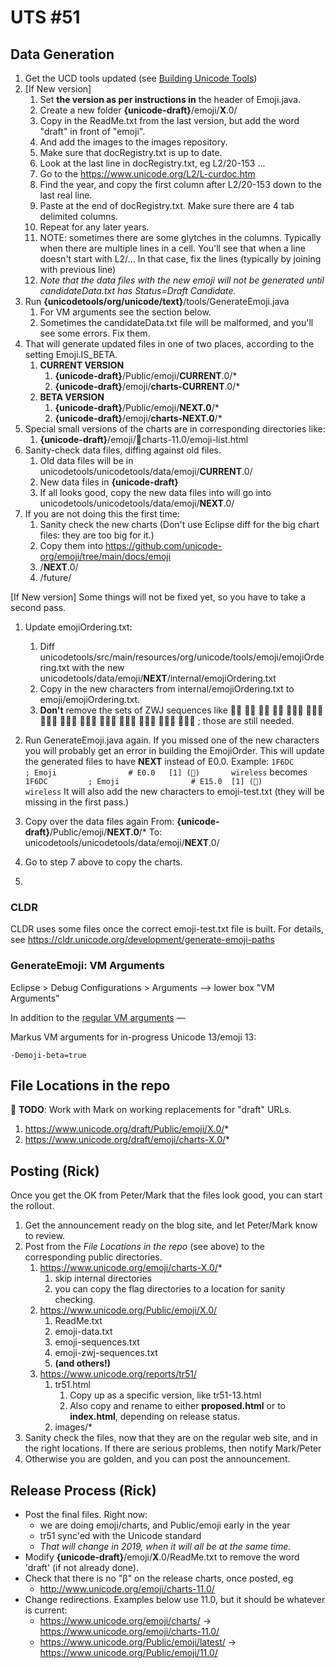 # UTS #51

## Data Generation

1.  Get the UCD tools updated (see [Building Unicode Tools](../index.md))
2.  \[If New version\]
    1.  Set **the version as per instructions in** the header of Emoji.java.
    2.  Create a new folder **{unicode-draft}**/emoji/**X**.0/
    3.  Copy in the ReadMe.txt from the last version, but add the word "draft"
        in front of "emoji".
    4. And add the images to the images repository.
    5. Make sure that docRegistry.txt is up to date.
      1. Look at the last line in docRegistry.txt, eg L2/20-153 ...
      2. Go to the https://www.unicode.org/L2/L-curdoc.htm
      3. Find the year, and copy the first column after L2/20-153 down to the last real line.
      3. Paste at the end of docRegistry.txt. Make sure there are 4 tab delimited columns.
      4. Repeat for any later years.
      5. NOTE: sometimes there are some glytches in the columns. Typically when there are multiple lines in a cell. You'll see that when a line doesn't start with L2/... In that case, fix the lines (typically by joining with previous line)
    6. *Note that the data files with the new emoji will not be generated until candidateData.txt has Status=Draft Candidate.*
3.  Run **{unicodetools/org/unicode/text}**/tools/GenerateEmoji.java
    1.  For VM arguments see the section below.
    2. Sometimes the candidateData.txt file will be malformed, and you'll see some errors. Fix them.
4.  That will generate updated files in one of two places, according to the
    setting Emoji.IS_BETA.
    1.  **CURRENT VERSION**
        1.  **{unicode-draft}**/Public/emoji/**CURRENT**.0/\*
        2.  **{unicode-draft}**/emoji/**charts-CURRENT**.0/\*
    2.  **BETA VERSION**
        1.  **{unicode-draft}**/Public/emoji/**NEXT.0**/\*
        2.  **{unicode-draft}**/emoji/**charts-NEXT.0**/\*
5.  Special small versions of the charts are in corresponding directories like:
    1.  **{unicode-draft}**/emoji/🏴charts-11.0/emoji-list.html
6.  Sanity-check data files, diffing against old files.
    1. Old data files will be in unicodetools/unicodetools/data/emoji/**CURRENT**.0/
    2. New data files in **{unicode-draft}**
    3. If all looks good, copy the new data files into will go into unicodetools/unicodetools/data/emoji/**NEXT**.0/
7. If you are not doing this the first time:
    1. Sanity check the new charts (Don't use Eclipse diff for the big chart files: they are too big for it.)
    2. Copy them into  https://github.com/unicode-org/emoji/tree/main/docs/emoji
      1. /**NEXT**.0/
      2. /future/


 \[If New version\]
Some things will not be fixed yet, so you have to take a second pass.

1. Update emojiOrdering.txt:
	1. Diff unicodetools/src/main/resources/org/unicode/tools/emoji/emojiOrdering.txt with the new
	unicodetools/data/emoji/**NEXT**/internal/emojiOrdering.txt
	2. Copy in the new characters from internal/emojiOrdering.txt to emoji/emojiOrdering.txt.
	3. **Don't** remove the sets of ZWJ sequences like 👱‍♀ 👱‍♀️ 👱‍♂ 👱‍♂️ 👱🏻‍♀ 👱🏻‍♀️ 👱🏻‍♂ 👱🏻‍♂️ 👱🏼‍♀ 👱🏼‍♀️ 👱🏼‍♂ 👱🏼‍♂️ 👱🏽‍♀ 👱🏽‍♀️ ; those are still needed.

2. Run GenerateEmoji.java again.
If you missed one of the new characters you will probably get an error in building the EmojiOrder. 
This will update the generated files to have **NEXT** instead of E0.0. Example:
``
1F6DC         ; Emoji                # E0.0   [1] (🛜)       wireless
``
becomes
``
1F6DC         ; Emoji                # E15.0  [1] (🛜)       wireless
``
It will also add the new characters to emoji-test.txt (they will be missing in the first pass.)

3. Copy over the data files again
From: **{unicode-draft}**/Public/emoji/**NEXT.0**/\*
To: unicodetools/unicodetools/data/emoji/**NEXT**.0/

1. Go to step 7 above to copy the charts.
2. 

### CLDR
CLDR uses some files once the correct emoji-test.txt file is built. For details, see https://cldr.unicode.org/development/generate-emoji-paths

### GenerateEmoji: VM Arguments

Eclipse > Debug Configurations > Arguments --> lower box "VM Arguments"

In addition to the [regular VM arguments](../index.md) —

Markus VM arguments for in-progress Unicode 13/emoji 13:
```
-Demoji-beta=true
```

## File Locations in the repo

:construction: **TODO**: Work with Mark on working replacements for "draft" URLs.

1.  https://www.unicode.org/draft/Public/emoji/X.0/*
2.  https://www.unicode.org/draft/emoji/charts-X.0/*

## Posting (Rick)

Once you get the OK from Peter/Mark that the files look good, you can start the
rollout.

1.  Get the announcement ready on the blog site, and let Peter/Mark know to
    review.
2.  Post from the *File Locations in the repo* (see above) to the corresponding
    public directories.
    1.  https://www.unicode.org/emoji/charts-X.0/*
        1.  skip internal directories
        2.  you can copy the flag directories to a location for sanity checking.
    2.  https://www.unicode.org/Public/emoji/X.0/
        1.  ReadMe.txt
        2.  emoji-data.txt
        3.  emoji-sequences.txt
        4.  emoji-zwj-sequences.txt
        5.  **(and others!)**
    3.  https://www.unicode.org/reports/tr51/
        1.  tr51.html
            1.  Copy up as a specific version, like tr51-13.html
            2.  Also copy and rename to either **proposed.html** or to
                **index.html**, depending on release status.
        2.  images/\*
3.  Sanity check the files, now that they are on the regular web site, and in
    the right locations. If there are serious problems, then notify Mark/Peter
4.  Otherwise you are golden, and you can post the announcement.

## Release Process (Rick)

*   Post the final files. Right now:
    *   we are doing emoji/charts, and Public/emoji early in the year
    *   tr51 sync'ed with the Unicode standard
    *   *That will change in 2019, when it will all be at the same time.*
*   Modify **{unicode-draft}**/emoji/**X**.0/ReadMe.txt to remove the word
    'draft' (if not already done).
*   Check that there is no "β" on the release charts, once posted, eg
    *   http://www.unicode.org/emoji/charts-11.0/
*   Change redirections. Examples below use 11.0, but it should be whatever is
    current:
    *   https://www.unicode.org/emoji/charts/ → https://www.unicode.org/emoji/charts-11.0/
    *   https://www.unicode.org/Public/emoji/latest/ →
        https://www.unicode.org/Public/emoji/11.0/
